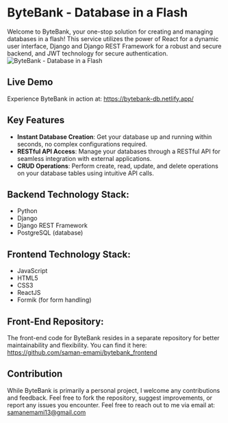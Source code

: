 # ByteBank - Database in a Flash

Welcome to ByteBank, your one-stop solution for creating and managing databases in a flash! This service utilizes the power of React for a dynamic user interface, Django and Django REST Framework for a robust and secure backend, and JWT technology for secure authentication.
![ByteBank - Database in a Flash](https://github.com/saman-emami/wikiverse_frontend/assets/157804251/242678ec-5cea-48b2-9461-209a92fdd62e)

## Live Demo
Experience ByteBank in action at:
https://bytebank-db.netlify.app/

## Key Features
* __Instant Database Creation__: Get your database up and running within seconds, no complex configurations required.
* __RESTful API Access__: Manage your databases through a RESTful API for seamless integration with external applications.
* __CRUD Operations__: Perform create, read, update, and delete operations on your database tables using intuitive API calls.

## Backend Technology Stack:

* Python
* Django
* Django REST Framework
* PostgreSQL (database)
## Frontend Technology Stack:
* JavaScript
* HTML5
* CSS3
* ReactJS
* Formik (for form handling)

## Front-End Repository:
The front-end code for ByteBank resides in a separate repository for better maintainability and flexibility. You can find it here: https://github.com/saman-emami/bytebank_frontend

## Contribution
While ByteBank is primarily a personal project, I welcome any contributions and feedback. Feel free to fork the repository, suggest improvements, or report any issues you encounter. Feel free to reach out to me via email at: samanemami13@gmail.com

